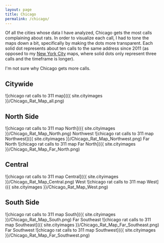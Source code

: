 ```yaml
---
layout: page
title: Chicago
permalink: /chicago/
---
```


Of all the cities whose data I have analyzed, Chicago gets the most calls complaining about rats. In order to visualize each call, I had to tone the maps down a bit, specifically by making the dots more transparent. Each solid dot represents about ten calls to the same address since 2011 (as opposed to my [New York City](ratmaps.com/nyc) maps, where solid dots only represent three calls and the timeframe is longer). 

I'm not sure why Chicago gets more calls.  

## Citywide 

![chicago rat calls to 311 map]({{ site.cityimages }}/Chicago_Rat_Map_all.png)

## North Side
![chicago rat calls to 311 map North]({{ site.cityimages }}/Chicago_Rat_Map_North.png)
Northwest
![chicago rat calls to 311 map Northwest]({{ site.cityimages }}/Chicago_Rat_Map_Northwest.png)
Far North
![chicago rat calls to 311 map Far North]({{ site.cityimages }}/Chicago_Rat_Map_Far_North.png)

## Central
![chicago rat calls to 311 map Central]({{ site.cityimages }}/Chicago_Rat_Map_Central.png)
West
![chicago rat calls to 311 map West]({{ site.cityimages }}/Chicago_Rat_Map_West.png)

## South Side
![chicago rat calls to 311 map South]({{ site.cityimages }}/Chicago_Rat_Map_South.png)
Far Southeast
![chicago rat calls to 311 map Southeast]({{ site.cityimages }}/Chicago_Rat_Map_Far_Southeast.png)
Far Southwest
![chicago rat calls to 311 map Southwest]({{ site.cityimages }}/Chicago_Rat_Map_Far_Southwest.png)


